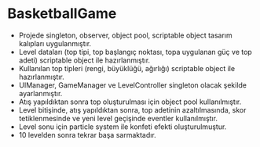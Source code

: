 # BasketballGame
 
- Projede singleton, observer, object pool, scriptable object tasarım kalıpları uygulanmıştır.
- Level dataları (top tipi, top başlangıç noktası, topa uygulanan güç ve top adeti) scriptable object ile hazırlanmıştır.
- Kullanılan top tipleri (rengi, büyüklüğü, ağırlığı) scriptable object ile hazırlanmıştır.
- UIManager, GameManager ve LevelController singleton olacak şekilde ayarlanmıştır.
- Atış yapıldıktan sonra top oluşturulması için object pool kullanılmıştır.
- Level bitişinde, atış yapıldıktan sonra, top adetinin azaltılmasında, skor tetiklenmesinde ve yeni level geçişinde eventler kullanılmıştır.
- Level sonu için particle system ile konfeti efekti oluşturulmuştur.
- 10 levelden sonra tekrar başa sarmaktadır.
